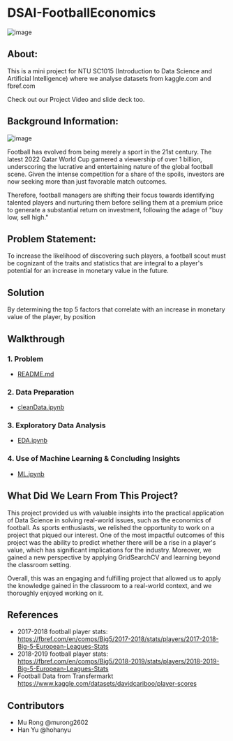 # DSAI-FootballEconomics

![image](https://user-images.githubusercontent.com/79267462/228144097-3392a070-448f-43d5-a904-4813625a00fa.png)

## About:

This is a mini project for NTU SC1015 (Introduction to Data Science and Artificial Intelligence) where we analyse datasets from kaggle.com and fbref.com

Check out our Project Video and slide deck too.

## Background Information:

![image](https://user-images.githubusercontent.com/79267462/228154489-ebd93e21-803b-44dd-9ce4-04a39bf92db2.png)


Football has evolved from being merely a sport in the 21st century. The latest 2022 Qatar World Cup garnered a viewership of over 1 billion, underscoring the lucrative and entertaining nature of the global football scene. Given the intense competition for a share of the spoils, investors are now seeking more than just favorable match outcomes. 

Therefore, football managers are shifting their focus towards identifying talented players and nurturing them before selling them at a premium price to generate a substantial return on investment, following the adage of "buy low, sell high."

## Problem Statement:

To increase the likelihood of discovering such players, a football scout must be cognizant of the traits and statistics that are integral to a player's potential for an increase in monetary value in the future.

## Solution

By determining the top 5 factors that correlate with an increase in monetary value of the player, by position

## Walkthrough

### 1. Problem
- [README.md](DSAI-FootballEconomics/README.md)

### 2. Data Preparation 
- [cleanData.ipynb](DSAI-FootballEconomics/cleanData.ipynb)

### 3. Exploratory Data Analysis
- [EDA.ipynb](DSAI-FootballEconomics/EDA.ipynb)

### 4. Use of Machine Learning & Concluding Insights
- [ML.ipynb](DSAI-FootballEconomics/ML.ipynb)

## What Did We Learn From This Project?
This project provided us with valuable insights into the practical application of Data Science in solving real-world issues, such as the economics of football. As sports enthusiasts, we relished the opportunity to work on a project that piqued our interest. One of the most impactful outcomes of this project was the ability to predict whether there will be a rise in a player's value, which has significant implications for the industry. Moreover, we gained a new perspective by applying GridSearchCV and learning beyond the classroom setting.

Overall, this was an engaging and fulfilling project that allowed us to apply the knowledge gained in the classroom to a real-world context, and we thoroughly enjoyed working on it.

## References
-	2017-2018 football player stats:  
https://fbref.com/en/comps/Big5/2017-2018/stats/players/2017-2018-Big-5-European-Leagues-Stats 
-	2018-2019 football player stats:  
https://fbref.com/en/comps/Big5/2018-2019/stats/players/2018-2019-Big-5-European-Leagues-Stats
- Football Data from Transfermarkt
https://www.kaggle.com/datasets/davidcariboo/player-scores

## Contributors
- Mu Rong @murong2602
- Han Yu @hohanyu
